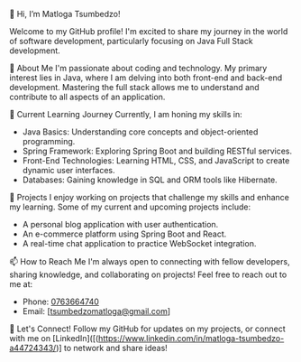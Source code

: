 👋 Hi, I’m Matloga Tsumbedzo!

Welcome to my GitHub profile! I'm excited to share my journey in the world of software development, particularly focusing on Java Full Stack development.

👀 About Me
I'm passionate about coding and technology. My primary interest lies in Java, where I am delving into both front-end and back-end development. Mastering the full stack allows me to understand and contribute to all aspects of an application.

🌱 Current Learning Journey
Currently, I am honing my skills in:
- Java Basics: Understanding core concepts and object-oriented programming.
- Spring Framework: Exploring Spring Boot and building RESTful services.
- Front-End Technologies: Learning HTML, CSS, and JavaScript to create dynamic user interfaces.
- Databases: Gaining knowledge in SQL and ORM tools like Hibernate.

🚀 Projects
I enjoy working on projects that challenge my skills and enhance my learning. Some of my current and upcoming projects include:
- A personal blog application with user authentication.
- An e-commerce platform using Spring Boot and React.
- A real-time chat application to practice WebSocket integration.

📫 How to Reach Me
I'm always open to connecting with fellow developers, sharing knowledge, and collaborating on projects! Feel free to reach out to me at:
- Phone: [0763664740](0751412268)
- Email: [tsumbedzomatloga@gmail.com]

🌟 Let's Connect!
Follow my GitHub for updates on my projects, or connect with me on [LinkedIn]([(https://www.linkedin.com/in/matloga-tsumbedzo-a44724343/)] to network and share ideas!


